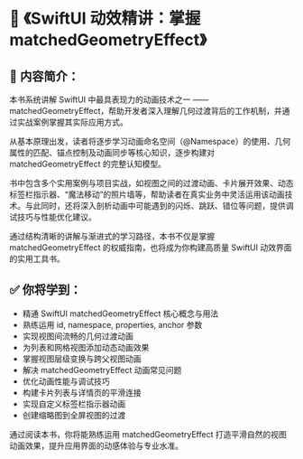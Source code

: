 # 📘 《SwiftUI 动效精讲：掌握 matchedGeometryEffect》

## 📖 内容简介：

本书系统讲解 SwiftUI 中最具表现力的动画技术之一 —— matchedGeometryEffect，帮助开发者深入理解几何过渡背后的工作机制，并通过实战案例掌握其实际应用方式。

从基本原理出发，读者将逐步学习动画命名空间（@Namespace）的使用、几何属性的匹配、锚点控制及动画同步等核心知识，逐步构建对 matchedGeometryEffect 的完整认知模型。

书中包含多个实用案例与项目实战，如视图之间的过渡动画、卡片展开效果、动态标签栏指示器、“魔法移动”的照片墙等，帮助读者在真实业务中灵活运用该动画技术。与此同时，还将深入剖析动画中可能遇到的闪烁、跳跃、错位等问题，提供调试技巧与性能优化建议。

通过结构清晰的讲解与渐进式的学习路径，本书不仅是掌握 matchedGeometryEffect 的权威指南，也将成为你构建高质量 SwiftUI 动效界面的实用工具书。

## ✅ 你将学到：
- 精通 SwiftUI matchedGeometryEffect 核心概念与用法
- 熟练运用 id, namespace, properties, anchor 参数
- 实现视图间流畅的几何过渡动画
- 为列表和网格视图添加动态动画效果
- 掌握视图层级变换与跨父视图动画
- 解决 matchedGeometryEffect 动画常见问题
- 优化动画性能与调试技巧
- 构建卡片列表与详情页的平滑连接
- 实现自定义标签栏指示器动画
- 创建缩略图到全屏视图的过渡

通过阅读本书，你将能熟练运用 matchedGeometryEffect 打造平滑自然的视图动画效果，提升应用界面的动感体验与专业水准。